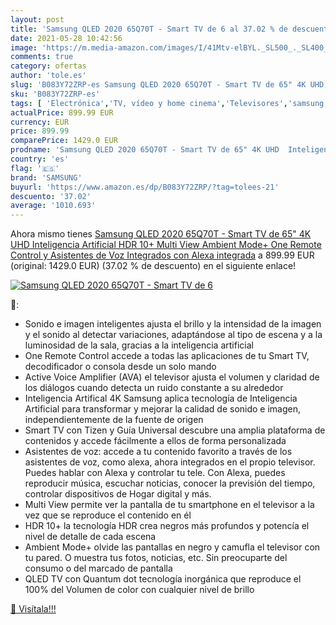 ```yaml
---
layout: post
title: 'Samsung QLED 2020 65Q70T - Smart TV de 6 al 37.02 % de descuento'
date: 2021-05-28 10:42:56
image: 'https://m.media-amazon.com/images/I/41Mtv-elBYL._SL500_._SL400_.jpg'
comments: true
category: ofertas
author: 'tole.es'
slug: 'B083Y72ZRP-es Samsung QLED 2020 65Q70T - Smart TV de 65" 4K UHD...'
sku: 'B083Y72ZRP-es'
tags: [ 'Electrónica','TV, vídeo y home cinema','Televisores','samsung','smart','tv', ]
actualPrice: 899.99 EUR
currency: EUR
price: 899.99
comparePrice: 1429.0 EUR
prodname: 'Samsung QLED 2020 65Q70T - Smart TV de 65" 4K UHD  Inteligencia Artificial  HDR 10+  Multi View  Ambient Mode+  One Remote Control y Asistentes de Voz Integrados  con Alexa integrada'
country: 'es'
flag: '🇪🇸'
brand: 'SAMSUNG'
buyurl: 'https://www.amazon.es/dp/B083Y72ZRP/?tag=tolees-21'
descuento: '37.02'
average: '1010.693'
---
```


Ahora mismo tienes [Samsung QLED 2020 65Q70T - Smart TV de 65" 4K UHD  Inteligencia Artificial  HDR 10+  Multi View  Ambient Mode+  One Remote Control y Asistentes de Voz Integrados  con Alexa integrada](https://www.amazon.es/dp/B083Y72ZRP/?tag=tolees-21) a 899.99 EUR (original: 1429.0 EUR) (37.02 %  de descuento) en el siguiente enlace!

[![Samsung QLED 2020 65Q70T - Smart TV de 6](https://m.media-amazon.com/images/I/41Mtv-elBYL._SL500_._SL400_.jpg)](https://www.amazon.es/dp/B083Y72ZRP/?tag=tolees-21)

🔎:

- Sonido e imagen inteligentes ajusta el brillo y la intensidad de la imagen y el sonido al detectar variaciones, adaptándose al tipo de escena y a la luminosidad de la sala, gracias a la inteligencia artificial
- One Remote Control accede a todas las aplicaciones de tu Smart TV, decodificador o consola desde un solo mando
- Active Voice Amplifier (AVA) el televisor ajusta el volumen y claridad de los diálogos cuando detecta un ruido constante a su alrededor
- Inteligencia Artifical 4K Samsung aplica tecnología de Inteligencia Artificial para transformar y mejorar la calidad de sonido e imagen, independientemente de la fuente de origen
- Smart TV con Tizen y Guía Universal descubre una amplia plataforma de contenidos y accede fácilmente a ellos de forma personalizada
- Asistentes de voz: accede a tu contenido favorito a través de los asistentes de voz, como alexa, ahora integrados en el propio televisor. Puedes hablar con Alexa y controlar tu tele. Con Alexa, puedes reproducir música, escuchar noticias, conocer la previsión del tiempo, controlar dispositivos de Hogar digital y más.
- Multi View permite ver la pantalla de tu smartphone en el televisor a la vez que se reproduce el contenido en él
- HDR 10+ la tecnología HDR crea negros más profundos y potencía el nivel de detalle de cada escena
- Ambient Mode+ olvide las pantallas en negro y camufla el televisor con tu pared. O muestra tus fotos, noticias, etc. Sin preocuparte del consumo o del marcado de pantalla
- QLED TV con Quantum dot tecnología inorgánica que reproduce el 100% del Volumen de color con cualquier nivel de brillo

[🛒 Visítala!!!](https://www.amazon.es/dp/B083Y72ZRP/?tag=tolees-21)
